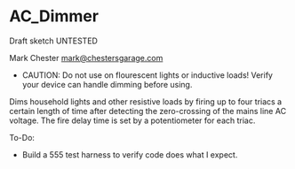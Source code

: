 AC_Dimmer
=========

Draft sketch UNTESTED

Mark Chester <mark@chestersgarage.com>

* CAUTION: Do not use on flourescent lights or inductive loads! Verify your device can handle dimming before using.
  
Dims household lights and other resistive loads by firing up to four triacs a certain length of time after detecting the zero-crossing of the mains line AC voltage.  The fire delay time is set by a potentiometer for each triac.

To-Do:
* Build a 555 test harness to verify code does what I expect.
